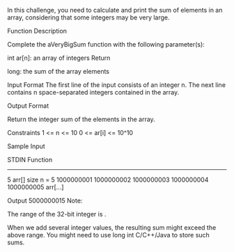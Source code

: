 In this challenge, you need to calculate and print the sum of elements in an array, considering that some integers may be very large.

Function Description

Complete the aVeryBigSum function with the following parameter(s):

 int ar[n]: an array of integers
Return

long: the sum of the array elements

Input Format
The first line of the input consists of an integer n.
The next line contains n space-separated integers contained in the array.

Output Format

Return the integer sum of the elements in the array.

Constraints
1 <= n <= 10
0 <= ar[i] <= 10^10

Sample Input

STDIN                                                   Function
-----                                                   --------
5                                                       arr[] size n = 5
1000000001 1000000002 1000000003 1000000004 1000000005  arr[...]  

Output
5000000015
Note:

The range of the 32-bit integer is .

When we add several integer values, the resulting sum might exceed the above range. You might need to use long int C/C++/Java to store such sums.
